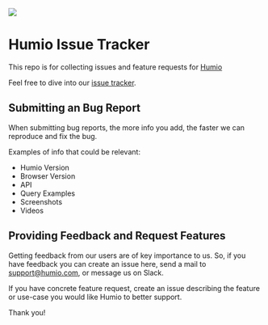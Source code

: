 <a alt="Join the Humio Community Slack" href="https://community.humio.com/"><img src="https://community.humio.com/badge.svg"></a>

# Humio Issue Tracker

This repo is for collecting issues and feature requests for [Humio](https://humio.com)

Feel free to dive into our [issue tracker](https://github.com/humio/issues/issues).

## Submitting an Bug Report

When submitting bug reports, the more info you add, the faster we can reproduce and fix the bug.

Examples of info that could be relevant:

- Humio Version
- Browser Version
- API
- Query Examples
- Screenshots
- Videos

## Providing Feedback and Request Features

Getting feedback from our users are of key importance to us. So, if you have feedback you can create an issue here, send a mail to support@humio.com, or message us on Slack.

If you have concrete feature request, create an issue describing the feature or use-case you would like Humio to better support.

Thank you!

